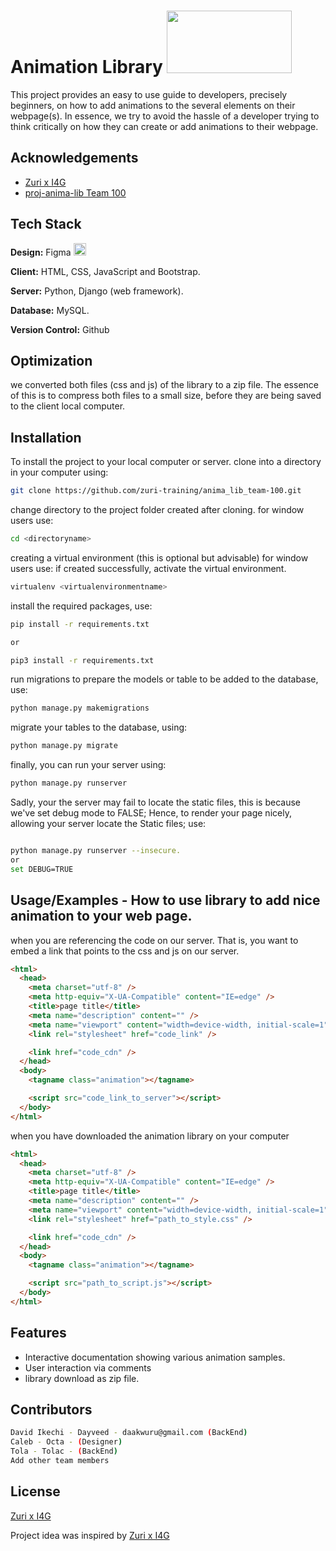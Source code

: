# Animation Library <img src="https://res.cloudinary.com/dc29czhf9/image/upload/v1659106833/animo_logo_zecrf3.png" width="200" height="100">

This project provides an easy to use guide to developers, precisely beginners, on how to add animations to the several elements on their webpage(s). In essence, we try to avoid the hassle of a developer trying to think critically on how they can create or add animations to their webpage.

## Acknowledgements

- [Zuri x I4G](#)
- [proj-anima-lib Team 100](#)

## Tech Stack

**Design:** Figma <img src="https://res.cloudinary.com/dc29czhf9/image/upload/v1659109673/Figma-logo_pw2gqg.svg" width="20" height="20">

**Client:** HTML, CSS, JavaScript and Bootstrap.

**Server:** Python, Django (web framework).

**Database:** MySQL.

**Version Control:** Github

## Optimization

we converted both files (css and js) of the library to a zip file. The essence of this is to compress both files to a small size, before they are being saved to the client local computer.

## Installation

To install the project to your local computer or server.
clone into a directory in your computer using:
```bash
git clone https://github.com/zuri-training/anima_lib_team-100.git
```
change directory to the project folder created after cloning.
for window users use:
```bash
cd <directoryname>
```
creating a virtual environment (this is optional but advisable)
for window users use: if created successfully, activate the virtual environment.

```bash
virtualenv <virtualenvironmentname>
```
install the required packages, use:
```bash
pip install -r requirements.txt

or

pip3 install -r requirements.txt
```
run migrations to prepare the models or table to be added to the database, use:
```bash
python manage.py makemigrations
```
migrate your tables to the database, using:
```bash
python manage.py migrate
```

finally, you can run your server using:
```bash
python manage.py runserver
```
Sadly, your the server may fail to locate the static files, this is because we've set debug mode to FALSE;
Hence, to render your page nicely, allowing your server locate the Static files; use:
```bash

python manage.py runserver --insecure.
or 
set DEBUG=TRUE
```

## Usage/Examples - How to use library to add nice animation to your web page.

when you are referencing the code on our server. That is, you want to embed a link that points to the css and js on our server.

```html
<html>
  <head>
    <meta charset="utf-8" />
    <meta http-equiv="X-UA-Compatible" content="IE=edge" />
    <title>page title</title>
    <meta name="description" content="" />
    <meta name="viewport" content="width=device-width, initial-scale=1" />
    <link rel="stylesheet" href="code_link" />

    <link href="code_cdn" />
  </head>
  <body>
    <tagname class="animation"></tagname>

    <script src="code_link_to_server"></script>
  </body>
</html>
```

when you have downloaded the animation library on your computer

```html
<html>
  <head>
    <meta charset="utf-8" />
    <meta http-equiv="X-UA-Compatible" content="IE=edge" />
    <title>page title</title>
    <meta name="description" content="" />
    <meta name="viewport" content="width=device-width, initial-scale=1" />
    <link rel="stylesheet" href="path_to_style.css" />

    <link href="code_cdn" />
  </head>
  <body>
    <tagname class="animation"></tagname>

    <script src="path_to_script.js"></script>
  </body>
</html>
```

## Features

- Interactive documentation showing various animation samples.
- User interaction via comments
- library download as zip file.

## Contributors

```bash
David Ikechi - Dayveed - daakwuru@gmail.com (BackEnd)
Caleb - Octa - (Designer)
Tola - Tolac - (BackEnd)
Add other team members
```

## License

[Zuri x I4G](#)

Project idea was inspired by [Zuri x I4G](#)
